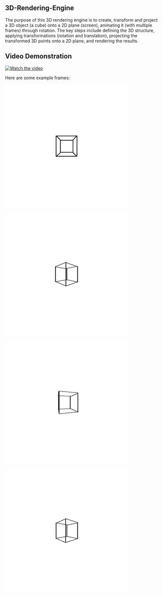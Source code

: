 ## 3D-Rendering-Engine

The purpose of this 3D rendering engine is to create, transform and project a 3D object (a cube) onto a 2D plane (screen), animating it (with multiple frames) through rotation. The key steps include defining the 3D structure, applying transformations (rotation and translation), projecting the transformed 3D points onto a 2D plane, and rendering the results.

## Video Demonstration
[![Watch the video](thumbnail.png)](https://github.com/umututku03/3D-Rendering-Camera-Rotation/blob/main/3d-camera-rot-animation.mp4)


Here are some example frames:

![](frames/frame_000.png)

![](frames/frame_012.png)

![](frames/frame_054.png)

![](frames/frame_061.png)
